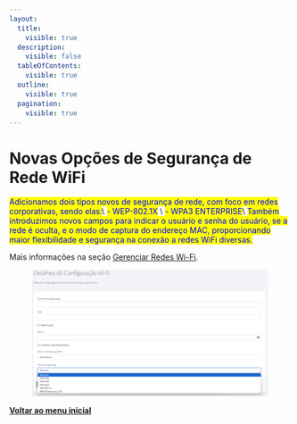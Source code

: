 ```yaml
---
layout:
  title:
    visible: true
  description:
    visible: false
  tableOfContents:
    visible: true
  outline:
    visible: true
  pagination:
    visible: true
---
```


# Novas Opções de Segurança de Rede WiFi

<mark style="color:blue;">Adicionamos dois tipos novos de segurança de rede, com foco em redes corporativas, sendo elas:</mark>\ <mark style="color:blue;">- WEP-802.1X</mark> \ <mark style="color:blue;">- WPA3 ENTERPRISE</mark>\ <mark style="color:blue;">Também introduzimos novos campos para indicar o usuário e senha do usuário, se a rede é oculta, e o modo de captura do endereço MAC, proporcionando maior flexibilidade e segurança na conexão a redes WiFi diversas.</mark>

Mais informações na seção [Gerenciar Redes Wi-Fi](../../portal/configuracoes/gerenciar-redes-wi-fi.md).

<figure><img src="../../../.gitbook/assets/image (1) (1) (1) (1) (1) (1) (1) (1) (1) (1) (1) (1) (1) (1) (1) (1) (1) (1) (1) (1) (1) (1) (1) (1) (1) (1) (1) (1) (1) (1) (1) (1).png" alt=""><figcaption></figcaption></figure>

[**Voltar ao menu inicial**](./)
